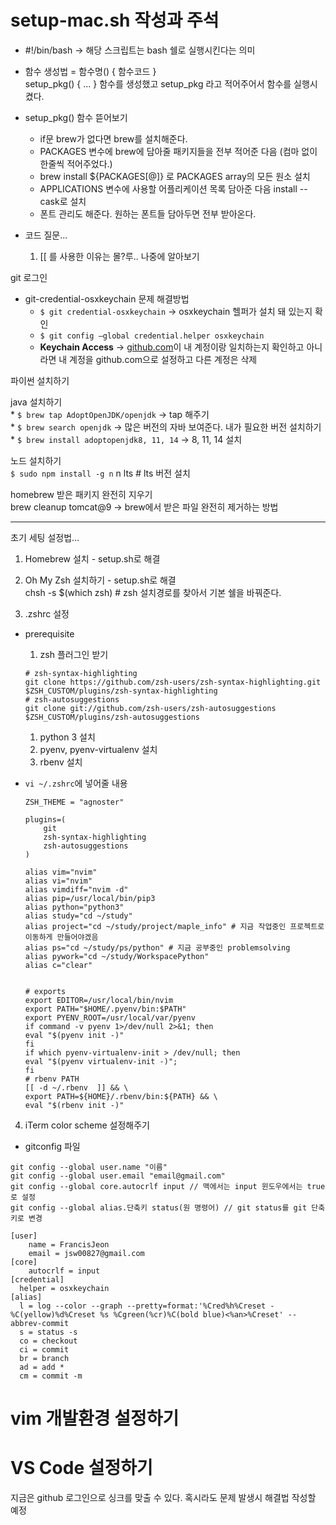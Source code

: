 # setup-mac.sh 작성과 주석
* #!/bin/bash -> 해당 스크립트는 bash 쉘로 실행시킨다는 의미

* 함수 생성법 = 함수명() { 함수코드 }  
    setup_pkg() { ... } 함수를 생성했고
    setup_pkg 라고 적어주어서 함수를 실행시켰다.

* setup_pkg() 함수 뜯어보기  
    * if문 brew가 없다면 brew를 설치해준다.
    * PACKAGES 변수에 brew에 담아줄 패키지들을 전부 적어준 다음 (컴마 없이 한줄씩 적어주었다.)
    * brew install ${PACKAGES[@]} 로 PACKAGES array의 모든 원소 설치
    * APPLICATIONS 변수에 사용할 어플리케이션 목록 담아준 다음 install --cask로 설치
    * 폰트 관리도 해준다. 원하는 폰트들 담아두면 전부 받아온다.
* 코드 질문...  
  1. [[ 를 사용한 이유는 몰?루.. 나중에 알아보기  

git 로그인  
* git-credential-osxkeychain 문제 해결방법  
    * `$ git credential-osxkeychain` → osxkeychain 헬퍼가 설치 돼 있는지 확인  
    * `$ git config —global credential.helper osxkeychain`  
    * **Keychain Access** → [github.com](http://github.com)이 내 계정이랑 일치하는지 확인하고 아니라면 내 계정을 github.com으로 설정하고 다른 계정은 삭제

파이썬 설치하기  

java 설치하기  
    * `$ brew tap AdoptOpenJDK/openjdk` → tap 해주기  
    * `$ brew search openjdk` → 많은 버전의 자바 보여준다. 내가 필요한 버전 설치하기  
    * `$ brew install adoptopenjdk8, 11, 14` → 8, 11, 14 설치


노드 설치하기  
    `$ sudo npm install -g n`
    n lts # lts 버전 설치

homebrew 받은 패키지 완전히 지우기  
brew cleanup tomcat@9 → brew에서 받은 파일 완전히 제거하는 방법

---




초기 세팅 설정법...
1. Homebrew 설치 - setup.sh로 해결  

2. Oh My Zsh 설치하기 - setup.sh로 해결  
   chsh -s $(which zsh) # zsh 설치경로를 찾아서 기본 쉘을 바꿔준다.  

3. .zshrc 설정
 * prerequisite
    1. zsh 플러그인 받기
    ```
    # zsh-syntax-highlighting
    git clone https://github.com/zsh-users/zsh-syntax-highlighting.git $ZSH_CUSTOM/plugins/zsh-syntax-highlighting
    # zsh-autosuggestions
    git clone git://github.com/zsh-users/zsh-autosuggestions $ZSH_CUSTOM/plugins/zsh-autosuggestions
    ```
    1. python 3 설치
    2. pyenv, pyenv-virtualenv 설치
    3. rbenv 설치
   
* `vi ~/.zshrc`에 넣어줄 내용  
    ```
    ZSH_THEME = "agnoster"

    plugins=(
        git
        zsh-syntax-highlighting
        zsh-autosuggestions
    )

    alias vim="nvim"
    alias vi="nvim"
    alias vimdiff="nvim -d"
    alias pip=/usr/local/bin/pip3
    alias python="python3"
    alias study="cd ~/study"
    alias project="cd ~/study/project/maple_info" # 지금 작업중인 프로젝트로 이동하게 만들어야겠음
    alias ps="cd ~/study/ps/python" # 지금 공부중인 problemsolving
    alias pywork="cd ~/study/WorkspacePython"
    alias c="clear"


    # exports
    export EDITOR=/usr/local/bin/nvim
    export PATH="$HOME/.pyenv/bin:$PATH"
    export PYENV_ROOT=/usr/local/var/pyenv
    if command -v pyenv 1>/dev/null 2>&1; then
    eval "$(pyenv init -)"
    fi
    if which pyenv-virtualenv-init > /dev/null; then 
    eval "$(pyenv virtualenv-init -)"; 
    fi
    # rbenv PATH
    [[ -d ~/.rbenv  ]] && \
    export PATH=${HOME}/.rbenv/bin:${PATH} && \
    eval "$(rbenv init -)"
    ```

4. iTerm color scheme 설정해주기  

* gitconfig 파일
```
git config --global user.name "이름"
git config --global user.email "email@gmail.com"
git config --global core.autocrlf input // 맥에서는 input 윈도우에서는 true로 설정
git config --global alias.단축키 status(원 명령어) // git status를 git 단축키로 변경
```

```
[user]
	name = FrancisJeon
	email = jsw00827@gmail.com
[core]
	autocrlf = input
[credential]
  helper = osxkeychain
[alias]
  l = log --color --graph --pretty=format:'%Cred%h%Creset -%C(yellow)%d%Creset %s %Cgreen(%cr)%C(bold blue)<%an>%Creset' --abbrev-commit
  s = status -s
  co = checkout
  ci = commit
  br = branch
  ad = add *
  cm = commit -m
```

# vim 개발환경 설정하기

# VS Code 설정하기
지금은 github 로그인으로 싱크를 맞출 수 있다.
혹시라도 문제 발생시 해결법 작성할 예정

